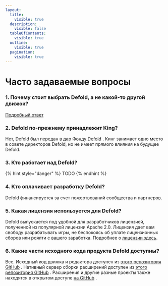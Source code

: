 ```yaml
---
layout:
  title:
    visible: true
  description:
    visible: false
  tableOfContents:
    visible: true
  outline:
    visible: true
  pagination:
    visible: true
---
```


# Часто задаваемые вопросы

### 1. Почему стоит выбрать Defold, а не какой-то другой движок?

[Подробный ответ](kratko-pro-defold.md#pochemu-stoit-vybrat-defold-a-ne-kakoi-to-drugoi-dvizhok)

### 2. Defold по-прежнему принадлежит King?

Нет, Defold был передан в дар [Фонду Defold](https://defold.com/foundation) . Кинг занимает одно место в совете директоров Defold, но не имеет прямого влияния на будущее Defold.

### 3. Кто работает над Defold?

{% hint style="danger" %}
TODO
{% endhint %}

### 4. **Кто оплачивает разработку Defold?**

Defold финансируется за счет пожертвований сообщества и партнеров.

### 5. **Какая лицензия используется для Defold?**

Defold выпускается под удобной для разработчиков лицензией, полученной из популярной лицензии Apache 2.0. Лицензия дает вам свободу разрабатывать игры, не беспокоясь об уплате лицензионных сборов или роялти с вашего заработка. Подробнее о [лицензии здесь](https://defold.com/license).

### 6. **Какие части исходного кода продукта Defold доступны?**

Все. Исходный код движка и редактора доступен из [этого репозитория GitHub](https://www.github.com/defold/defold) . Нативный сервер сборки расширений доступен из [этого репозитория GitHub](https://www.github.com/defold/extender) . Расширения и другие разные проекты также находятся в открытом доступе [на GitHub](https://www.github.com/defold) .

